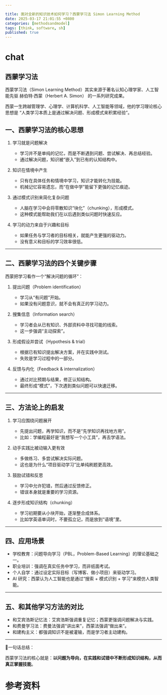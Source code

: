 ```yaml
---

title: 面对全新的知识技术如何学习？西蒙学习法 Simon Learning Method
date: 2025-03-17 21:01:55 +0800
categories: [methodsandmodel]
tags: [think, software, sh]
published: true
---
```







# chat

## 西蒙学习法

西蒙学习法（Simon Learning Method）其实来源于著名认知心理学家、人工智能先驱 赫伯特·西蒙（Herbert A. Simon） 的一系列研究成果。

西蒙一生跨越管理学、心理学、计算机科学、人工智能等领域，他的学习理论核心思想是 “人类学习本质上是通过解决问题、形成模式来积累经验”。

## 一、西蒙学习法的核心思想

1. 学习就是问题解决

   * 学习并不是单纯的记忆，而是不断遇到问题、尝试解决、再总结经验。
   * 通过解决问题，知识被“嵌入”到已有的认知结构中。

2. 知识在情境中产生

   * 只有在具体任务和情境中学习，知识才能转化为技能。
   * 机械记忆容易遗忘，而“在做中学”能留下更强的记忆痕迹。

3. 通过模式识别来简化复杂问题

   * 人脑在学习中会将零散知识“块化”（chunking），形成模式。
   * 这种模式能帮助我们在以后遇到类似问题时快速反应。

4. 学习的动力来自于兴趣和目标

   * 如果任务与学习者的目标相关，就能产生更强的驱动力。
   * 没有意义和目标的学习效率很低。

---

## 二、西蒙学习法的四个关键步骤

西蒙把学习看作一个“解决问题的循环”：

1. 提出问题（Problem identification）

   * 学习从“有问题”开始。
   * 如果没有问题意识，就不会有真正的学习动力。

2. 搜集信息（Information search）

   * 学习者会从已有知识、外部资料中寻找可能的线索。
   * 这一步强调“主动探索”。

3. 形成假设并尝试（Hypothesis & trial）

   * 根据已有知识提出解决方案，并在实践中测试。
   * 失败是学习过程中的一部分。

4. 反馈与内化（Feedback & internalization）

   * 通过对比预期与结果，修正认知结构。
   * 最终形成“模式”，下次遇到类似问题可以快速迁移。

---

## 三、方法论上的启发

1. 学习应围绕问题展开

   * 先提出问题，再学知识，而不是“先学知识再找地方用”。
   * 比如：学编程最好是“我想写一个小工具”，再去学语法。

2. 动手实践比被动输入更有效

   * 多做练习、多尝试解决实际问题。
   * 这也是为什么“项目驱动学习”比单纯刷题更高效。

3. 鼓励试错和反思

   * 学习中允许犯错，然后通过反馈修正。
   * 错误本身就是重要的学习资源。

4. 逐步形成知识结构（chunking）

   * 学习初期要从小块开始，逐渐整合成体系。
   * 比如学英语单词时，不要孤立记，而是放到“语境”里。

---

## 四、应用场景

* 学校教育：问题导向学习（PBL，Problem-Based Learning）的理论基础之一。
* 职业培训：强调在真实任务中学习，而非纸面考试。
* 个人自学：通过设定实际目标（写博客、做小项目）来驱动学习。
* AI 研究：西蒙认为人工智能也是通过“搜索 + 模式识别 + 学习”来模仿人类智能。

---

## 五、和其他学习方法的对比

* 和艾宾浩斯记忆法：艾宾浩斯强调重复记忆；西蒙更强调问题解决与实践。
* 和费曼学习法：费曼法强调“讲出来”，西蒙法强调“做出来”。
* 和建构主义：都强调知识不是被灌输，而是学习者主动建构。

---

📌一句话总结：

西蒙学习法的核心就是：**以问题为导向，在实践和试错中不断形成知识结构，从而真正掌握技能**。

# 参考资料

